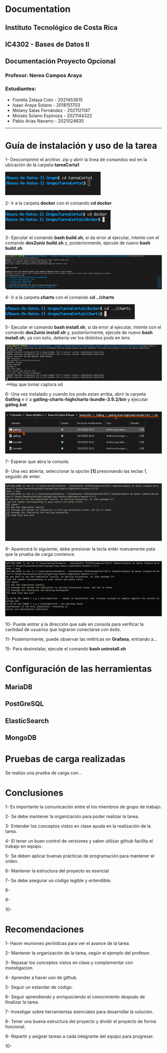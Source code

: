 # Documentation

## **Instituto Tecnológico de Costa Rica**

## **IC4302 - Bases de Datos II**

## **Documentación Proyecto Opcional**

### **Profesor**: Nereo Campos Araya

### **Estudiantes**:

- Fiorella Zelaya Coto - 2021453615
- Isaac Araya Solano - 2018151703
- Melany Salas Fernández - 2021121147
- Moisés Solano Espinoza - 2021144322
- Pablo Arias Navarro - 2021024635

---

# **Guía de instalación y uso de la tarea**

1- Descomprimir el archivo .zip y abrir la linea de comandos wsl en la ubicación de la carpeta **tareaCorta1**

![paso1](resources/paso1.png)

2- Ir a la carpeta **docker** con el comando **cd docker**

![paso2](resources/paso2.png)

3- Ejecutar el comando **bash build.sh**, si da error al ejecutar, intente con el comando **dos2unix build.sh** y, posteriormente, ejecute de nuevo **bash build.sh**

![paso3](resources/paso3.png)

4- Ir a la carpeta **charts** con el comando **cd ../charts**

![paso4](resources/paso4.png)

5- Ejecutar el comando **bash install.sh**, si da error al ejecutar, intente con el comando **dos2unix install.sh** y, posteriormente, ejecute de nuevo **bash install.sh**, ya con esto, debería ver los distintos pods en lens

![paso5](resources/paso5.png) →Hay que tomar captura xd

6- Una vez instalado y cuando los pods estan arriba, abrir la carpeta **Gatling** e ir a **gatling-charts-highcharts-bundle-3.9.2/bin** y ejecutar **galing.bat**

![paso6](resources/paso6.png)

7- Esperar que abra la consola.

8- Una vez abierta, seleccionar la opción **[1]** presionando las teclas 1, seguido de enter.

![paso8](resources/paso8.png)

9- Aparecerá lo siguiente, debe presionar la tecla enter nuevamente pata que la prueba de carga comience.

![paso9](resources/paso9.png)

10- Puede entrar a la dirección que sale en consola para verificar la cantidad de usuarios que lograron conectarse con éxito.

11- Posteriormente, puede observar las métricas en **Grafana**, entrando a…

15- Para desinstalar, ejecute el comando **bash uninstall.sh**

# **Configuración de las herramientas**

## MariaDB

## PostGreSQL

## ElasticSearch

## MongoDB

# **Pruebas de carga realizadas**

Se realizo una prueba de carga con…

# **Conclusiones**

1- Es importante la comunicación entre el los miembros de grupo de trabajo.

2- Se debe mantener la organización para poder realizar la tarea.

3- Entender los conceptos vistos en clase ayuda en la realización de la tarea.

4- El tener un buen control de versiones y saber utilizar github facilita el trabajo en equipo.

5- Se deben aplicar buenas prácticas de programación para mantener el orden.

6- Mantener la estructura del proyecto es esencial

7- Se debe asegurar un código legible y entendible.

8- 

9-

10-

# **Recomendaciones**

1- Hacer reuniones periódicas para ver el avance de la tarea.

2- Mantener la organización de la tarea, según el ejemplo del profesor.

3- Repasar los conceptos vistos en clase y complementar con investigacion.

4- Aprender a hacer uso de github.

5- Seguir un estandar de código.

6- Seguir aprendiendo y enriqueciendo el conocimiento después de finalizar la tarea.

7- Investigar sobre herramientas esenciales para desarrollar la solución.

8- Tener una buena estructura del proyecto y dividir el proyecto de forma funcional.

9- Repartir y asignar tareas a cada integrante del equipo para progresar.

10-